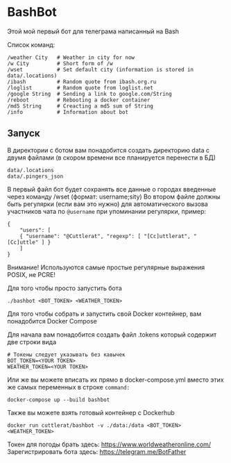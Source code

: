 # BashBot

Этой мой первый бот для телеграма написанный на Bash

Cписок команд:

```
/weather City   # Weather in city for now
/w City         # Short form of /w
/wset           # Set default city (information is stored in data/.locations)
/ibash          # Random quote from ibash.org.ru
/loglist        # Random quote from loglist.net
/google String  # Sending a link to google.com/String 
/reboot         # Rebooting a docker container
/md5 String     # Creacting a md5 sum of String
/info           # Information about bot
```

## Запуск 

В директории с ботом вам понадобится создать директорию data с двумя файлами 
(в скором времени все планируется перенести в БД)

```
data/.locations
data/.pingers_json
```

В первый файл бот будет сохранять все данные о городах введенные через команду /wset (формат: username;sity)
Во втором файле должны быть регулярки (если вам это нужно) для автоматического вызова участников чата по `@username` при упоминании регулярки, пример:

```
{
    "users": [
    { "username": "@Cuttlerat", "regexp": [ "[Cc]uttlerat", "[Cc]uttle" ] }
    ]
}
```
Внимание! Используются самые простые регулярные выражения POSIX, не PCRE!

Для того чтобы просто запустить бота 

```
./bashbot <BOT_TOKEN> <WEATHER_TOKEN>
```

Для того чтобы собрать и запустить свой Docker контейнер, вам понадобится Docker Compose

Для начала вам понадобится создать файл .tokens который содержит две строки вида

```
# Токены следует указывать без кавычек
BOT_TOKEN=<YOUR TOKEN>
WEATHER_TOKEN=<YOUR TOKEN>
```

Или же вы можете вписать их прямо в docker-compose.yml вместо этих же самых переменных в строке `command:` 

```
docker-compose up --build bashbot 
```

Также вы можете взять готовый контейнер с Dockerhub

```
docker run cuttlerat/bashbot -v ./data:/data <BOT_TOKEN> <WEATHER_TOKEN>
```

Токен для погоды брать здесь: https://www.worldweatheronline.com/ <br>
Зарегистрировать бота здесь: https://telegram.me/BotFather

